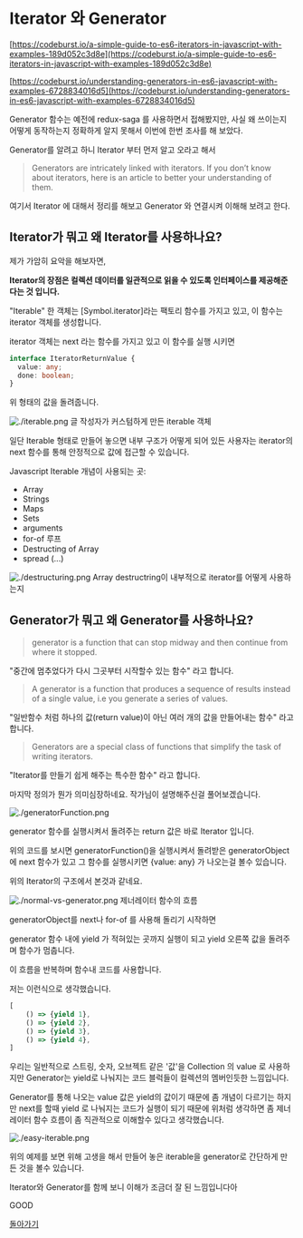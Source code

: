 # Iterator 와 Generator

[https://codeburst.io/a-simple-guide-to-es6-iterators-in-javascript-with-examples-189d052c3d8e](https://codeburst.io/a-simple-guide-to-es6-iterators-in-javascript-with-examples-189d052c3d8e)

[https://codeburst.io/understanding-generators-in-es6-javascript-with-examples-6728834016d5](https://codeburst.io/understanding-generators-in-es6-javascript-with-examples-6728834016d5)

Generator 함수는 예전에 redux-saga 를 사용하면서 접해봤지만, 사실 왜 쓰이는지 어떻게 동작하는지 정확하게 알지 못해서 이번에 한번 조사를 해 보았다.

Generator를 알려고 하니 Iterator 부터 먼저 알고 오라고 해서

> Generators are intricately linked with iterators. If you don’t know about iterators, here is an article to better your understanding of them.

여기서 Iterator 에 대해서 정리를 해보고 Generator 와 연결시켜 이해해 보려고 한다.

## Iterator가 뭐고 왜 Iterator를 사용하나요?

제가 가암히 요악을 해보자면,

**Iterator의 장점은 컬렉션 데이터를 일관적으로 읽을 수 있도록 인터페이스를 제공해준다는 것 입니다.**

"Iterable" 한 객체는 [Symbol.iterator]라는 팩토리 함수를 가지고 있고, 이 함수는 iterator 객체를 생성합니다.

iterator 객체는 next 라는 함수를 가지고 있고 이 함수를 실행 시키면

```ts
interface IteratorReturnValue {
  value: any;
  done: boolean;
}
```

위 형태의 값을 돌려줍니다.

![./iterable.png](./iterable.png)
글 작성자가 커스텀하게 만든 iterable 객체

일단 Iterable 형태로 만들어 놓으면 내부 구조가 어떻게 되어 있든 사용자는 iterator의 next 함수를 통해 안정적으로 값에 접근할 수 있습니다.

Javascript Iterable 개념이 사용되는 곳:

- Array
- Strings
- Maps
- Sets
- arguments
- for-of 루프
- Destructing of Array
- spread (...)

![./destructuring.png](./destructuring.png)
Array destructring이 내부적으로 iterator를 어떻게 사용하는지

## Generator가 뭐고 왜 Generator를 사용하나요?

> generator is a function that can stop midway and then continue from where it stopped.

"중간에 멈추었다가 다시 그곳부터 시작할수 있는 함수" 라고 합니다.

> A generator is a function that produces a sequence of results instead of a single value, i.e you generate ​a series of values.

"일반함수 처럼 하나의 값(return value)이 아닌 여러 개의 값을 만들어내는 함수" 라고 합니다.

> Generators are a special class of functions that simplify the task of writing iterators.

"Iterator를 만들기 쉽게 해주는 특수한 함수" 라고 합니다.

마지막 정의가 뭔가 의미심장하네요. 작가님이 설명해주신걸 풀어보겠습니다.

![./generatorFunction.png](./generatorFunction.png)

generator 함수를 실행시켜서 돌려주는 return 값은 바로 Iterator 입니다.

위의 코드를 보시면 generatorFunction()을 실행시켜서 돌려받은 generatorObject에 next 함수가 있고 그 함수를 실행시키면 {value: any} 가 나오는걸 볼수 있습니다.

위의 Iterator의 구조에서 본것과 같네요.

![./normal-vs-generator.png](./normal-vs-generator.png)
제너레이터 함수의 흐름

generatorObject를 next나 for-of 를 사용해 돌리기 시작하면

generator 함수 내에 yield 가 적혀있는 곳까지 실행이 되고 yield 오른쪽 값을 돌려주며 함수가 멈춥니다.

이 흐름을 반복하며 함수내 코드를 사용합니다.

저는 이런식으로 생각했습니다.

```js
[
    () => {yield 1},
    () => {yield 2},
    () => {yield 3},
    () => {yield 4},
]
```

우리는 일반적으로 스트링, 숫자, 오브젝트 같은 '값'을 Collection 의 value 로 사용하지만 Generator는
yield로 나눠지는 코드 블럭들이 컬렉션의 멤버인듯한 느낌입니다.

Generator를 통해 나오는 value 값은 yield의 값이기 때문에 좀 개념이 다르기는 하지만 next를 할때 yield 로 나눠지는 코드가 실행이 되기 때문에 위처럼 생각하면 좀 제너레이터 함수 흐름이 좀 직관적으로 이해할수 있다고 생각했습니다.

![./easy-iterable.png](./easy-iterable.png)

위의 예제를 보면 위해 고생을 해서 만들어 놓은 iterable을 generator로 간단하게 만든 것을 볼수 있습니다.

Iterator와 Generator를 함께 보니 이해가 조금더 잘 된 느낌입니다아

GOOD

[돌아가기](/README.md)
